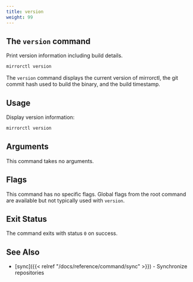 ```yaml
---
title: version
weight: 99
---
```


## The `version` command

Print version information including build details.

```bash
mirrorctl version
```

The `version` command displays the current version of mirrorctl, the git commit hash used to build
the binary, and the build timestamp.

## Usage

Display version information:
```bash
mirrorctl version
```

## Arguments

This command takes no arguments.

## Flags

This command has no specific flags. Global flags from the root command are available but not
typically used with `version`.

## Exit Status

The command exits with status `0` on success.

## See Also

- [sync]({{< relref "/docs/reference/command/sync" >}}) - Synchronize repositories
